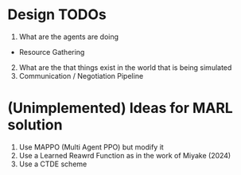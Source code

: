 # Design TODOs
1. What are the agents are doing
* Resource Gathering

2. What are the that things exist in the world that is being simulated
3. Communication / Negotiation Pipeline




# (Unimplemented) Ideas for MARL solution
1. Use MAPPO (Multi Agent PPO) but modify it 
2. Use a Learned Reawrd Function as in the work of Miyake (2024) 
3. Use a CTDE scheme